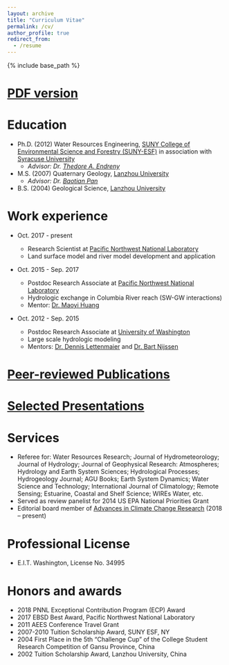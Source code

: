 ```yaml
---
layout: archive
title: "Curriculum Vitae"
permalink: /cv/
author_profile: true
redirect_from:
  - /resume
---
```


{% include base_path %}

[PDF version](../files/CV_Zhou.pdf)
======

Education
======
* Ph.D. (2012) Water Resources Engineering, [SUNY College of Environmental Science and Forestry (SUNY-ESF)](https://www.esf.edu) in association with [Syracuse University](https://www.syracuse.edu/)
    * _Advisor: Dr. [Thedore A. Endreny](https://www.esf.edu/ere/endreny/)_
* M.S. (2007) Quaternary Geology, [Lanzhou University](https://en.lzu.edu.cn/)
    * _Advisor: Dr. [Baotian Pan](https://zhysz.lzu.edu.cn/system/zhye/techinfo.jsp?id=179)_
* B.S. (2004) Geological Science, [Lanzhou University](https://en.lzu.edu.cn/)

Work experience
======
* Oct. 2017 - present
  * Research Scientist at [Pacific Northwest National Laboratory](https://www.pnnl.gov/)
  * Land surface model and river model development and application

* Oct. 2015 - Sep. 2017
  * Postdoc Research Associate at [Pacific Northwest National Laboratory](https://www.pnnl.gov/)
  * Hydrologic exchange in Columbia River reach (SW-GW interactions)
  * Mentor: [Dr. Maoyi Huang](https://www.researchgate.net/profile/Maoyi-Huang)
  
* Oct. 2012 - Sep. 2015
  * Postdoc Research Associate at [University of Washington](https://uw-hydro.github.io/)
  * Large scale hydrologic modeling
  * Mentors: [Dr. Dennis Lettenmaier](https://www.ce.washington.edu/people/faculty/lettenmaierd) and [Dr. Bart Nijssen](https://www.ce.washington.edu/facultyfinder/bart-nijssen)  

[Peer-reviewed Publications](../publications/)
======

[Selected Presentations](../talks/)
======

Services
======
* Referee for: Water Resources Research; Journal of Hydrometeorology; Journal of Hydrology; Journal of Geophysical Research: Atmospheres; Hydrology and Earth System Sciences; Hydrological Processes; Hydrogeology Journal; AGU Books; Earth System Dynamics; Water Science and Technology; International Journal of Climatology; Remote Sensing; Estuarine, Coastal and Shelf Science; WIREs Water, etc.
* Served as review panelist for 2014 US EPA National Priorities Grant
* Editorial board member of [Advances in Climate Change Research](https://www.sciencedirect.com/journal/advances-in-climate-change-research) (2018 – present)

Professional License
======
* E.I.T. Washington, License No. 34995

Honors and awards
======
* 2018    PNNL Exceptional Contribution Program (ECP) Award
* 2017	EBSD Best Award, Pacific Northwest National Laboratory
* 2011	AEES Conference Travel Grant
* 2007-2010	Tuition Scholarship Award, SUNY ESF, NY
* 2004	First Place in the 5th “Challenge Cup” of the College Student Research Competition of Gansu Province, China 
* 2002	Tuition Scholarship Award, Lanzhou University, China
